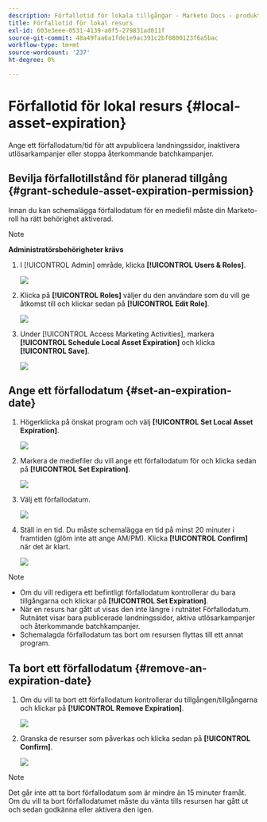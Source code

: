 ```yaml
---
description: Förfallotid för lokala tillgångar - Marketo Docs - produktdokumentation
title: Förfallotid för lokal resurs
exl-id: 603e3eee-0531-4139-a8f5-279831ad011f
source-git-commit: 48a49faa6a1fde1e9ac391c2bf0800123f6a5bac
workflow-type: tm+mt
source-wordcount: '237'
ht-degree: 0%

---
```


# Förfallotid för lokal resurs {#local-asset-expiration}

Ange ett förfallodatum/tid för att avpublicera landningssidor, inaktivera utlösarkampanjer eller stoppa återkommande batchkampanjer.

## Bevilja förfallotillstånd för planerad tillgång {#grant-schedule-asset-expiration-permission}

Innan du kan schemalägga förfallodatum för en mediefil måste din Marketo-roll ha rätt behörighet aktiverad.

>[!NOTE]
>
>**Administratörsbehörigheter krävs**

1. I [!UICONTROL Admin] område, klicka **[!UICONTROL Users & Roles]**.

   ![](assets/local-asset-expiration-1.png)

1. Klicka på **[!UICONTROL Roles]** väljer du den användare som du vill ge åtkomst till och klickar sedan på **[!UICONTROL Edit Role]**.

   ![](assets/local-asset-expiration-2.png)

1. Under [!UICONTROL Access Marketing Activities], markera **[!UICONTROL Schedule Local Asset Expiration]** och klicka **[!UICONTROL Save]**.

   ![](assets/local-asset-expiration-3.png)

## Ange ett förfallodatum {#set-an-expiration-date}

1. Högerklicka på önskat program och välj **[!UICONTROL Set Local Asset Expiration]**.

   ![](assets/local-asset-expiration-4.png)

1. Markera de mediefiler du vill ange ett förfallodatum för och klicka sedan på **[!UICONTROL Set Expiration]**.

   ![](assets/local-asset-expiration-5.png)

1. Välj ett förfallodatum.

   ![](assets/local-asset-expiration-6.png)

1. Ställ in en tid. Du måste schemalägga en tid på minst 20 minuter i framtiden (glöm inte att ange AM/PM). Klicka **[!UICONTROL Confirm]** när det är klart.

   ![](assets/local-asset-expiration-7.png)

>[!NOTE]
>
>* Om du vill redigera ett befintligt förfallodatum kontrollerar du bara tillgångarna och klickar på **[!UICONTROL Set Expiration]**.
>* När en resurs har gått ut visas den inte längre i rutnätet Förfallodatum. Rutnätet visar bara publicerade landningssidor, aktiva utlösarkampanjer och återkommande batchkampanjer.
>* Schemalagda förfallodatum tas bort om resursen flyttas till ett annat program.


## Ta bort ett förfallodatum {#remove-an-expiration-date}

1. Om du vill ta bort ett förfallodatum kontrollerar du tillgången/tillgångarna och klickar på **[!UICONTROL Remove Expiration]**.

   ![](assets/local-asset-expiration-8.png)

1. Granska de resurser som påverkas och klicka sedan på **[!UICONTROL Confirm]**.

   ![](assets/local-asset-expiration-9.png)

>[!NOTE]
>
>Det går inte att ta bort förfallodatum som är mindre än 15 minuter framåt. Om du vill ta bort förfallodatumet måste du vänta tills resursen har gått ut och sedan godkänna eller aktivera den igen.

